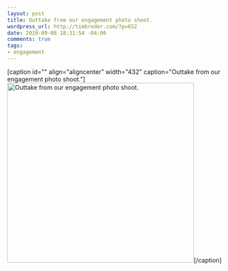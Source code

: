 ```yaml
--- 
layout: post
title: Outtake from our engagement photo shoot.
wordpress_url: http://timbroder.com/?p=652
date: 2010-09-08 18:31:54 -04:00
comments: true
tags: 
- engagement
---
```

[caption id="" align="aligncenter" width="432" caption="Outtake from our engagement photo shoot."]<a href="http://www.facebook.com/photo.php?pid=38230957&amp;fbid=674436202390&amp;id=10901863&amp;ref=nf"><img title="Outtake from our engagement photo shoot." src="http://sphotos.ak.fbcdn.net/hphotos-ak-snc4/hs604.snc4/58397_674436202390_10901863_38230957_998421_n.jpg" alt="Outtake from our engagement photo shoot." width="432" height="416" /></a>[/caption]
<p style="text-align: center;"></p>
